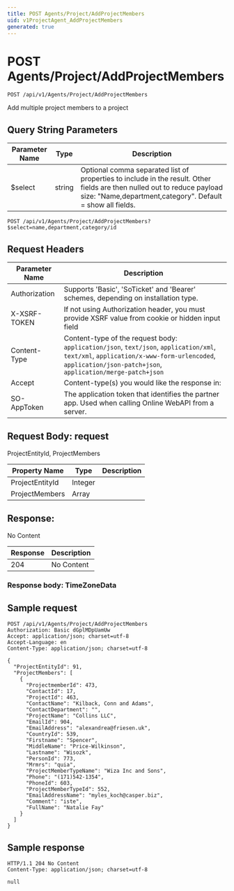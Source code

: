 ```yaml
---
title: POST Agents/Project/AddProjectMembers
uid: v1ProjectAgent_AddProjectMembers
generated: true
---
```


# POST Agents/Project/AddProjectMembers

```http
POST /api/v1/Agents/Project/AddProjectMembers
```

Add multiple project members to a project







## Query String Parameters

| Parameter Name | Type |  Description |
|----------------|------|--------------|
| $select | string |  Optional comma separated list of properties to include in the result. Other fields are then nulled out to reduce payload size: "Name,department,category". Default = show all fields. |

```http
POST /api/v1/Agents/Project/AddProjectMembers?$select=name,department,category/id
```


## Request Headers

| Parameter Name | Description |
|----------------|-------------|
| Authorization  | Supports 'Basic', 'SoTicket' and 'Bearer' schemes, depending on installation type. |
| X-XSRF-TOKEN   | If not using Authorization header, you must provide XSRF value from cookie or hidden input field |
| Content-Type | Content-type of the request body: `application/json`, `text/json`, `application/xml`, `text/xml`, `application/x-www-form-urlencoded`, `application/json-patch+json`, `application/merge-patch+json` |
| Accept         | Content-type(s) you would like the response in:  |
| SO-AppToken | The application token that identifies the partner app. Used when calling Online WebAPI from a server. |

## Request Body: request 

ProjectEntityId, ProjectMembers 

| Property Name | Type |  Description |
|----------------|------|--------------|
| ProjectEntityId | Integer |  |
| ProjectMembers | Array |  |

## Response:

No Content

| Response | Description |
|----------------|-------------|
| 204 | No Content |

### Response body: TimeZoneData


## Sample request

```http!
POST /api/v1/Agents/Project/AddProjectMembers
Authorization: Basic dGplMDpUamUw
Accept: application/json; charset=utf-8
Accept-Language: en
Content-Type: application/json; charset=utf-8

{
  "ProjectEntityId": 91,
  "ProjectMembers": [
    {
      "ProjectmemberId": 473,
      "ContactId": 17,
      "ProjectId": 463,
      "ContactName": "Kilback, Conn and Adams",
      "ContactDepartment": "",
      "ProjectName": "Collins LLC",
      "EmailId": 904,
      "EmailAddress": "alexandrea@friesen.uk",
      "CountryId": 539,
      "Firstname": "Spencer",
      "MiddleName": "Price-Wilkinson",
      "Lastname": "Wisozk",
      "PersonId": 773,
      "Mrmrs": "quia",
      "ProjectMemberTypeName": "Wiza Inc and Sons",
      "Phone": "(171)542-1354",
      "PhoneId": 603,
      "ProjectMemberTypeId": 552,
      "EmailAddressName": "myles_koch@casper.biz",
      "Comment": "iste",
      "FullName": "Natalie Fay"
    }
  ]
}
```

## Sample response

```http_
HTTP/1.1 204 No Content
Content-Type: application/json; charset=utf-8

null
```